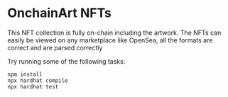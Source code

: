 # OnchainArt NFTs

This NFT collection is fully on-chain including the artwork. The NFTs can easily be viewed on any marketplace like OpenSea, all the formats are correct and are parsed correctly

Try running some of the following tasks:

```shell
npm install
npx hardhat compile
npx hardhat test
```
